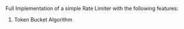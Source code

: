 Full Implementation of a simple Rate Limiter with the following features:
1. Token Bucket Algorithm
